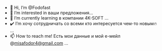 - 👋 Hi, I’m @Fodofast
- 👀 I’m interested in ваши предложения...
- 🌱 I’m currently learning в компании 4K-SOFT ...
- ✔️ I’m хочу сотрудничать со всеми кто интересуется чем-то новым🔥 ...
- 📫 How to reach me!
Есть мои данные и мой е-мейл @misafodor4@gmail.com ...

<!---
Fodofast/Fodofast is a ✨ special ✨ repository because its `README.md` (this file) appears on your GitHub profile.
You can click the Preview link to take a look at your changes.
--->
